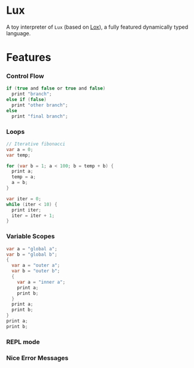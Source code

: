# Lux
A toy interpreter of `Lux` (based on [Lox](https://craftinginterpreters.com/the-lox-language.html/)), a fully featured dynamically typed language. 

# Features

### Control Flow
```c#
if (true and false or true and false)
  print "branch";
else if (false)
  print "other branch";
else 
  print "final branch";
```

### Loops
```c#
// Iterative fibonacci
var a = 0;
var temp;

for (var b = 1; a < 100; b = temp + b) {
  print a;
  temp = a;
  a = b;
}

var iter = 0;
while (iter < 10) {
  print iter;
  iter = iter + 1;
}

```

### Variable Scopes
```c#
var a = "global a";
var b = "global b";
{
  var a = "outer a";
  var b = "outer b";
  {
    var a = "inner a";
    print a;
    print b;
  }
  print a;
  print b;
}
print a;
print b;
```

### REPL mode
### Nice Error Messages
